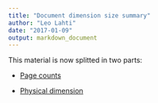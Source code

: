 ```yaml
---
title: "Document dimension size summary"
author: "Leo Lahti"
date: "2017-01-09"
output: markdown_document
---
```


This material is now splitted in two parts:

  * [Page counts](pagecount.md)

  * [Physical dimension](dimension.md)


